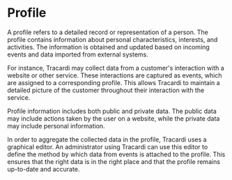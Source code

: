 # Profile

A profile refers to a detailed record or representation of a person. The profile contains information about personal
characteristics, interests, and activities. The information is obtained and updated based on incoming events and data
imported from external systems.

For instance, Tracardi may collect data from a customer's interaction with a website or other service. These
interactions are captured as events, which are assigned to a corresponding profile. This allows Tracardi to maintain a
detailed picture of the customer throughout their interaction with the service.

Profile information includes both public and private data. The public data may include actions taken by the user on a
website, while the private data may include personal information.

In order to aggregate the collected data in the profile, Tracardi uses a graphical editor. An administrator using
Tracardi can use this editor to define the method by which data from events is attached to the profile. This ensures
that the right data is in the right place and that the profile remains up-to-date and accurate.


